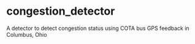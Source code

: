 # congestion_detector
A detector to detect congestion status using COTA bus GPS feedback in Columbus, Ohio
